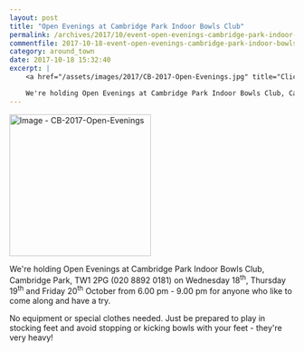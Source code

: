 ```yaml
---
layout: post
title: "Open Evenings at Cambridge Park Indoor Bowls Club"
permalink: /archives/2017/10/event-open-evenings-cambridge-park-indoor-bowls.html
commentfile: 2017-10-18-event-open-evenings-cambridge-park-indoor-bowls
category: around_town
date: 2017-10-18 15:32:40
excerpt: |
    <a href="/assets/images/2017/CB-2017-Open-Evenings.jpg" title="Click for a larger image"><img src="/assets/images/2017/CB-2017-Open-Evenings-thumb.jpg" width="150" alt="Image - CB-2017-Open-Evenings"  class="photo right"/></a>

    We're holding Open Evenings at Cambridge Park Indoor Bowls Club, Cambridge Park, TW1 2PG (020 8892 0181) on Wednesday 18<sup>th</sup>, Thursday 19<sup>th</sup> and Friday 20<sup>th</sup> October from 6.00 pm - 9.00 pm for anyone who like to come along and have a try.
---
```


<a href="/assets/images/2017/CB-2017-Open-Evenings.jpg" title="Click for a larger image"><img src="/assets/images/2017/CB-2017-Open-Evenings-thumb.jpg" width="250" alt="Image - CB-2017-Open-Evenings"  class="photo right"/></a>

We're holding Open Evenings at Cambridge Park Indoor Bowls Club, Cambridge Park, TW1 2PG (020 8892 0181) on Wednesday 18<sup>th</sup>, Thursday 19<sup>th</sup> and Friday 20<sup>th</sup> October from 6.00 pm - 9.00 pm for anyone who like to come along and have a try.

No equipment or special clothes needed. Just be prepared to play in stocking feet and avoid stopping or kicking bowls with your feet - they're very heavy!
